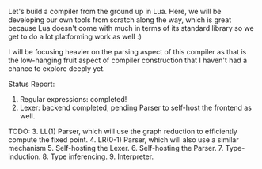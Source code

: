 Let's build a compiler from the ground up in Lua. Here, we will be developing our own tools from scratch along the way, which is great because Lua doesn't come with much in terms of its standard library so we get to do a lot platforming work as well :)

I will be focusing heavier on the parsing aspect of this compiler as that is the low-hanging fruit aspect of compiler construction that I haven't had a chance to explore deeply yet.

Status Report:
1. Regular expressions: completed!
2. Lexer: backend completed, pending Parser to self-host the frontend as well.

TODO:
3. LL(1) Parser, which will use the graph reduction to efficiently compute the fixed point.
4. LR(0-1) Parser, which will also use a similar mechanism
5. Self-hosting the Lexer.
6. Self-hosting the Parser.
7. Type-induction.
8. Type inferencing.
9. Interpreter.